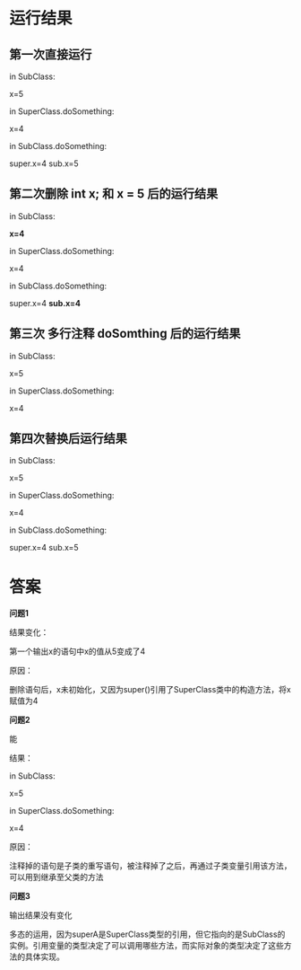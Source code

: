 # 运行结果

## 第一次直接运行

in SubClass:

x=5

in SuperClass.doSomething:

x=4

in SubClass.doSomething:

super.x=4 sub.x=5

## 第二次删除 int x; 和 x = 5 后的运行结果

in SubClass:

**x=4**

in SuperClass.doSomething:

x=4

in SubClass.doSomething:

super.x=4 **sub.x=4**

## 第三次 多行注释 doSomthing 后的运行结果

in SubClass:

x=5

in SuperClass.doSomething:

x=4

## 第四次替换后运行结果

in SubClass:

x=5

in SuperClass.doSomething:

x=4

in SubClass.doSomething:

super.x=4 sub.x=5

# 答案

**问题1**

结果变化：

第一个输出x的语句中x的值从5变成了4

原因： 

删除语句后，x未初始化，又因为super()引用了SuperClass类中的构造方法，将x赋值为4

**问题2**

能

结果：

in SubClass:

x=5

in SuperClass.doSomething:

x=4

原因：

注释掉的语句是子类的重写语句，被注释掉了之后，再通过子类变量引用该方法，可以用到继承至父类的方法

**问题3**

输出结果没有变化

多态的运用，因为superA是SuperClass类型的引用，但它指向的是SubClass的实例。引用变量的类型决定了可以调用哪些方法，而实际对象的类型决定了这些方法的具体实现。
